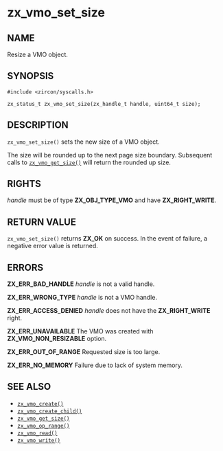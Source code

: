 # zx_vmo_set_size

## NAME

<!-- Updated by update-docs-from-abigen, do not edit. -->

Resize a VMO object.

## SYNOPSIS

<!-- Updated by update-docs-from-abigen, do not edit. -->

```
#include <zircon/syscalls.h>

zx_status_t zx_vmo_set_size(zx_handle_t handle, uint64_t size);
```

## DESCRIPTION

`zx_vmo_set_size()` sets the new size of a VMO object.

The size will be rounded up to the next page size boundary.
Subsequent calls to [`zx_vmo_get_size()`] will return the rounded up size.

## RIGHTS

<!-- Updated by update-docs-from-abigen, do not edit. -->

*handle* must be of type **ZX_OBJ_TYPE_VMO** and have **ZX_RIGHT_WRITE**.

## RETURN VALUE

`zx_vmo_set_size()` returns **ZX_OK** on success. In the event
of failure, a negative error value is returned.

## ERRORS

**ZX_ERR_BAD_HANDLE**  *handle* is not a valid handle.

**ZX_ERR_WRONG_TYPE**  *handle* is not a VMO handle.

**ZX_ERR_ACCESS_DENIED**  *handle* does not have the **ZX_RIGHT_WRITE** right.

**ZX_ERR_UNAVAILABLE** The VMO was created with **ZX_VMO_NON_RESIZABLE** option.

**ZX_ERR_OUT_OF_RANGE**  Requested size is too large.

**ZX_ERR_NO_MEMORY**  Failure due to lack of system memory.

## SEE ALSO

 - [`zx_vmo_create()`]
 - [`zx_vmo_create_child()`]
 - [`zx_vmo_get_size()`]
 - [`zx_vmo_op_range()`]
 - [`zx_vmo_read()`]
 - [`zx_vmo_write()`]

<!-- References updated by update-docs-from-abigen, do not edit. -->

[`zx_vmo_create()`]: vmo_create.md
[`zx_vmo_create_child()`]: vmo_create_child.md
[`zx_vmo_get_size()`]: vmo_get_size.md
[`zx_vmo_op_range()`]: vmo_op_range.md
[`zx_vmo_read()`]: vmo_read.md
[`zx_vmo_write()`]: vmo_write.md

